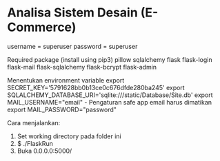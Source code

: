 # Analisa Sistem Desain (E-Commerce)
  

username = superuser
password = superuser

Required package (install using pip3)
pillow
sqlalchemy
flask
flask-login
flask-mail
flask-sqlalchemy
flask-bcrypt
flask-admin

Menentukan environment variable
export SECRET_KEY='5791628bb0b13ce0c676dfde280ba245'
export SQLALCHEMY_DATABASE_URI='sqlite:///static/Database/Site.db'
export MAIL_USERNAME="email" - Pengaturan safe app email harus dimatikan
export MAIL_PASSWORD="password"



Cara menjalankan:
1. Set working directory pada folder ini
2. $ ./FlaskRun
3. Buka 0.0.0.0:5000/